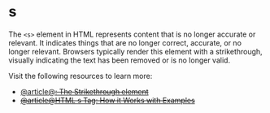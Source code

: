 # s

The `<s>` element in HTML represents content that is no longer accurate or relevant. It indicates things that are no longer correct, accurate, or no longer relevant. Browsers typically render this element with a strikethrough, visually indicating the text has been removed or is no longer valid.

Visit the following resources to learn more:

- [@article@<s>: The Strikethrough element](https://developer.mozilla.org/en-US/docs/Web/HTML/Reference/Elements/s)
- [@article@HTML s Tag: How it Works with Examples](https://flatcoding.com/tutorials/html/html-s-tag-how-it-works-with-examples/)
